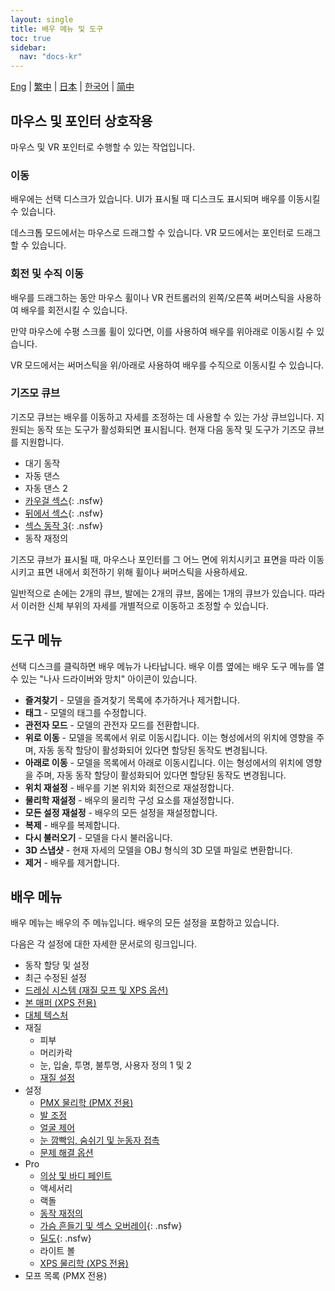 ```yaml
---
layout: single
title: 배우 메뉴 및 도구
toc: true
sidebar:
  nav: "docs-kr"
---
```


[Eng](/dancexr/features/actor_tools) | [繁中](/tw/dancexr/features/actor_tools) | [日本](/jp/dancexr/features/actor_tools) | [한국어](/kr/dancexr/features/actor_tools) | [简中](/zh/dancexr/features/actor_tools)

## 마우스 및 포인터 상호작용
마우스 및 VR 포인터로 수행할 수 있는 작업입니다.

### 이동
배우에는 선택 디스크가 있습니다. UI가 표시될 때 디스크도 표시되며 배우를 이동시킬 수 있습니다.

데스크톱 모드에서는 마우스로 드래그할 수 있습니다. VR 모드에서는 포인터로 드래그할 수 있습니다.

### 회전 및 수직 이동
배우를 드래그하는 동안 마우스 휠이나 VR 컨트롤러의 왼쪽/오른쪽 써머스틱을 사용하여 배우를 회전시킬 수 있습니다.

만약 마우스에 수평 스크롤 휠이 있다면, 이를 사용하여 배우를 위아래로 이동시킬 수 있습니다.

VR 모드에서는 써머스틱을 위/아래로 사용하여 배우를 수직으로 이동시킬 수 있습니다.

### 기즈모 큐브
기즈모 큐브는 배우를 이동하고 자세를 조정하는 데 사용할 수 있는 가상 큐브입니다. 지원되는 동작 또는 도구가 활성화되면 표시됩니다. 현재 다음 동작 및 도구가 기즈모 큐브를 지원합니다.

* 대기 동작
* 자동 댄스
* 자동 댄스 2
* [카우걸 섹스](scg_motion){: .nsfw}
* [뒤에서 섹스](sfb_motion){: .nsfw}
* [섹스 동작 3](sm3_motion){: .nsfw}
* 동작 재정의

기즈모 큐브가 표시될 때, 마우스나 포인터를 그 어느 면에 위치시키고 표면을 따라 이동시키고 표면 내에서 회전하기 위해 휠이나 써머스틱을 사용하세요.

일반적으로 손에는 2개의 큐브, 발에는 2개의 큐브, 몸에는 1개의 큐브가 있습니다. 따라서 이러한 신체 부위의 자세를 개별적으로 이동하고 조정할 수 있습니다.


## 도구 메뉴
선택 디스크를 클릭하면 배우 메뉴가 나타납니다. 배우 이름 옆에는 배우 도구 메뉴를 열 수 있는 "나사 드라이버와 망치" 아이콘이 있습니다.

* **즐겨찾기** - 모델을 즐겨찾기 목록에 추가하거나 제거합니다.
* **태그** - 모델의 태그를 수정합니다.
* **관전자 모드** - 모델의 관전자 모드를 전환합니다.
* **위로 이동** - 모델을 목록에서 위로 이동시킵니다. 이는 형성에서의 위치에 영향을 주며, 자동 동작 할당이 활성화되어 있다면 할당된 동작도 변경됩니다.
* **아래로 이동** - 모델을 목록에서 아래로 이동시킵니다. 이는 형성에서의 위치에 영향을 주며, 자동 동작 할당이 활성화되어 있다면 할당된 동작도 변경됩니다.
* **위치 재설정** - 배우를 기본 위치와 회전으로 재설정합니다.
* **물리학 재설정** - 배우의 물리학 구성 요소를 재설정합니다.
* **모든 설정 재설정** - 배우의 모든 설정을 재설정합니다.
* **복제** - 배우를 복제합니다.
* **다시 불러오기** - 모델을 다시 불러옵니다.
* **3D 스냅샷** - 현재 자세의 모델을 OBJ 형식의 3D 모델 파일로 변환합니다.
* **제거** - 배우를 제거합니다.

## 배우 메뉴
배우 메뉴는 배우의 주 메뉴입니다. 배우의 모든 설정을 포함하고 있습니다.

다음은 각 설정에 대한 자세한 문서로의 링크입니다.
* 동작 할당 및 설정
* 최근 수정된 설정
* [드레싱 시스템 (재질 모프 및 XPS 옵션)](optionals)
* [본 매퍼 (XPS 전용)](bone_mapper.md)
* [대체 텍스처](alternative_textures)
* 재질
    * 피부
    * 머리카락
    * 눈, 입술, 투명, 불투명, 사용자 정의 1 및 2
    * [재질 설정](material_settings)
* 설정
    * [PMX 물리학 (PMX 전용)](pmx_physics)
    * [발 조정](feet_adjustments)
    * [얼굴 제어](facial_control)
    * [눈 깜빡임, 숨쉬기 및 눈동자 접촉](eyecontact)
    * [문제 해결 옵션](troubleshooting_options)
* Pro
    * [의상 및 바디 페인트](outfit_body_paint)
    * 액세서리
    * 랙돌
    * [동작 재정의](motion_override)
    * [가슴 흔들기 및 섹스 오버레이](boob_shake_sex_overlay){: .nsfw}
    * [딜도](dildo){: .nsfw}
    * 라이트 볼
    * [XPS 물리학 (XPS 전용)](xps_physics)
* 모프 목록 (PMX 전용)